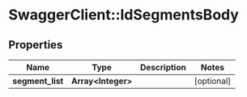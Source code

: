 # SwaggerClient::IdSegmentsBody

## Properties
Name | Type | Description | Notes
------------ | ------------- | ------------- | -------------
**segment_list** | **Array&lt;Integer&gt;** |  | [optional] 

